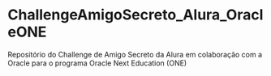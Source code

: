 # ChallengeAmigoSecreto_Alura_OracleONE
Repositório do Challenge de Amigo Secreto da Alura em colaboração com a Oracle para o programa Oracle Next Education (ONE)

